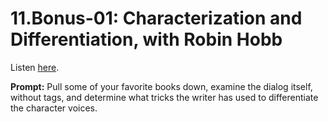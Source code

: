 # 11.Bonus-01: Characterization and Differentiation, with Robin Hobb 

Listen [here](http://www.writingexcuses.com/2016/10/12/11-bonus-01-characterization-and-differentiation-with-robin-hobb/). 

**Prompt:** Pull some of your favorite books down, examine the dialog itself, without tags, and determine what tricks the writer has used to differentiate the character voices.